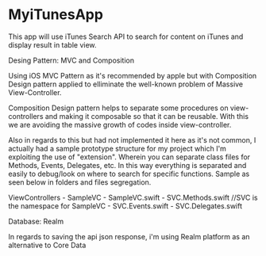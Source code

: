 # MyiTunesApp
This app will use iTunes Search API to search for content on iTunes and display result in table view.


Desing Pattern: MVC and Composition

Using iOS MVC Pattern as it's recommended by apple but with Composition Design pattern applied to elliminate the well-known problem of Massive View-Controller.

Composition Design pattern helps to separate some procedures on view-controllers and making it composable so that it can be reusable. With this we are avoiding the massive growth of codes inside view-controller.

Also in regards to this but had not implemented it here as it's not common, I actually had a sample prototype structure for my project which I'm exploiting the use of "extension". Wherein you can separate class files for Methods, Events, Delegates, etc. In this way everything is separated and easily to debug/look on where to search for specific functions. Sample as seen below in folders and files segregation.


ViewControllers
	- SampleVC
    	- SampleVC.swift
    	- SVC.Methods.swift  	//SVC is the namespace for SampleVC
    	- SVC.Events.swift
    	- SVC.Delegates.swift



Database: Realm

In regards to saving the api json response, i'm using Realm platform as an alternative to Core Data